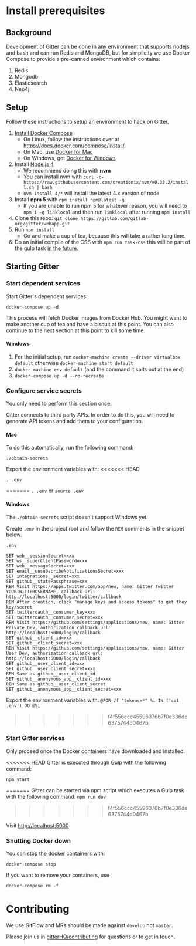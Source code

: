 # Install prerequisites

## Background

Development of Gitter can be done in any environment that supports nodejs and bash and can run Redis and MongoDB, but for simplicity
we use Docker Compose to provide a pre-canned environment which contains:

1. Redis
1. Mongodb
1. Elasticsearch
1. Neo4j

## Setup

Follow these instructions to setup an environment to hack on Gitter.

1. [Install Docker Compose](https://docs.docker.com/compose/install/)
   * On Linux, follow the instructions over at  https://docs.docker.com/compose/install/
   * On Mac, use [Docker for Mac](https://docs.docker.com/docker-for-mac/install/)
   * On Windows, get [Docker for Windows](https://docs.docker.com/docker-for-windows/install/)
1. Install [Node.js 4](https://nodejs.org/dist/latest-v4.x/)
   * We recommend doing this with **nvm**
   * You can install nvm with `curl -o- https://raw.githubusercontent.com/creationix/nvm/v0.33.2/install.sh | bash`
   * `nvm install 4/*` will install the latest 4.x version of node
1. Install **npm 5** with `npm install npm@latest -g`
   * If you are unable to run npm 5 for whatever reason, you will need to `npm i -g linklocal` and then run `linklocal` after running `npm install`
1. Clone this repo: `git clone https://gitlab.com/gitlab-org/gitter/webapp.git`
1. Run `npm install`
   * Go and make a cup of tea, because this will take a rather long time.
1. Do an initial compile of the CSS with `npm run task-css` this will be part of the gulp task [in the future](https://gitlab.com/gitlab-org/gitter/webapp/issues/1741).


## Starting Gitter

### Start dependent services

Start Gitter's dependent services:

```shell
docker-compose up -d
```

This process will fetch Docker images from Docker Hub. You might want to make another cup of tea and have a biscuit at this point. You can also continue to the next section at this point to kill some time.

#### Windows

 1. For the initial setup, run `docker-machine create --driver virtualbox default` otherwise `docker-machine start default`
 1. `docker-machine env default` (and the command it spits out at the end)
 1. `docker-compose up -d --no-recreate`

### Configure service secrets

You only need to perform this section once.

Gitter connects to third party APIs. In order to do this, you will need to generate API tokens and add them to your configuration.

#### Mac

To do this automatically, run the following command:
```shell
./obtain-secrets
```

Export the environment variables with:
<<<<<<< HEAD

```shell
. .env
```
=======
`. .env` or `source .env`


#### Windows

The `./obtain-secrets` script doesn't support Windows yet.

Create `.env` in the project root and follow the `REM` comments in the snippet below.

`.env`
```
SET web__sessionSecret=xxx
SET ws__superClientPassword=xxx
SET web__messageSecret=xxx
SET email__unsubscribeNotificationsSecret=xxx
SET integrations__secret=xxx
SET github__statePassphrase=xxx
REM Visit https://apps.twitter.com/app/new, name: Gitter Twitter YOURTWITTERUSERNAME, callback url: http://localhost:5000/login/twitter/callback
REM After creation, click "manage keys and access tokens" to get they key/secret
SET twitteroauth__consumer_key=xxx
SET twitteroauth__consumer_secret=xxx
REM Visit https://github.com/settings/applications/new, name: Gitter Private Dev, authorization callback url: http://localhost:5000/login/callback
SET github__client_id=xxx
SET github__client_secret=xxx
REM Visit https://github.com/settings/applications/new, name: Gitter User Dev, authorization callback url: http://localhost:5000/login/callback
SET github__user_client_id=xxx
SET github__user_client_secret=xxx
REM Same as github__user_client_id
SET github__anonymous_app__client_id=xxx
REM Same as github__user_client_secret
SET github__anonymous_app__client_secret=xxx
```

Export the environment variables with:
`@FOR /f "tokens=*" %i IN ('cat .env') DO @%i`
>>>>>>> f4f556ccc45596376b7f0e336de6375744d0467b

### Start Gitter services

Only proceed once the Docker containers have downloaded and installed.

<<<<<<< HEAD
Gitter is executed through Gulp with the following command:
```shell
npm start
```
=======
Gitter can be started via npm script which executes a Gulp task with the following command:
`npm run dev`
>>>>>>> f4f556ccc45596376b7f0e336de6375744d0467b

Visit [http://localhost:5000](http://localhost:5000)

### Shutting Docker down

You can stop the docker containers with:

```shell
docker-compose stop
```

If you want to remove your containers, use

```shell
docker-compose rm -f
```

# Contributing

We use GitFlow and MRs should be made against `develop` not `master`.

Please join us in [gitterHQ/contributing](https://gitter.im/gitterHQ/contributing) for questions or to get in touch.
